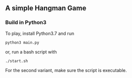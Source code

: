 ## A simple Hangman Game

### Build in Python3

To play, install Python3.7 and run

	python3 main.py

or, run a bash script with

	./start.sh

For the second variant, make sure the script is executable. 
